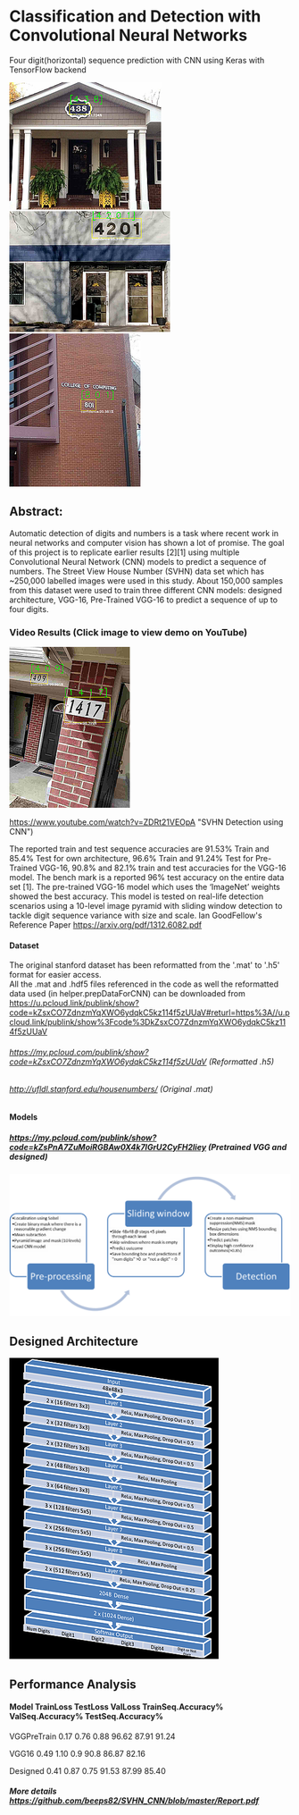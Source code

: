 # Classification and Detection with Convolutional Neural Networks
Four digit(horizontal) sequence prediction with CNN using Keras with TensorFlow backend

![House](figs/13.png) ![Office](figs/2.png) ![GAtechCC](figs/3.png)


## Abstract:
Automatic detection of digits and numbers is a task where recent work in neural networks and computer vision has shown a lot of promise. 
The goal of this project is to replicate earlier results [2][1] using multiple Convolutional Neural Network (CNN) 
models to predict a sequence of numbers. The Street View House Number (SVHN) data set which has ~250,000 labelled images were used 
in this study. About 150,000 samples from this dataset were used to train three different CNN models: designed architecture, VGG-16,
Pre-Trained VGG-16 to predict a sequence of up to four digits. 

### Video Results (Click image to view demo on YouTube)
[![SVHN CNN](figs/15copy.png)](https://www.youtube.com/watch?v=ZDRt21VEOpA "Street view house number(SVHN) Detection using CNN")

https://www.youtube.com/watch?v=ZDRt21VEOpA "SVHN Detection using CNN")

The reported train and test sequence accuracies are 91.53% Train and
85.4% Test for own architecture, 96.6% Train and 91.24% Test for Pre-Trained VGG-16, 90.8% and 82.1% train and test accuracies for 
the VGG-16 model. The bench mark is a reported 96% test accuracy on the entire data set [1]. The pre-trained VGG-16 model which uses 
the ‘ImageNet’ weights showed the best accuracy. This model is tested on real-life detection scenarios using a 10-level
image pyramid with sliding window detection to tackle digit sequence variance with size and scale. Ian GoodFellow's Reference Paper https://arxiv.org/pdf/1312.6082.pdf


#### Dataset 
The original stanford dataset has been reformatted from the '.mat' to '.h5' format for easier access.  
All the .mat and .hdf5 files referenced in the code as well the reformatted data used (in helper.prepDataForCNN) can be downloaded from 
https://u.pcloud.link/publink/show?code=kZsxCO7ZdnzmYqXWO6ydqkC5kz114f5zUUaV#returl=https%3A//u.pcloud.link/publink/show%3Fcode%3DkZsxCO7ZdnzmYqXWO6ydqkC5kz114f5zUUaV

###### https://my.pcloud.com/publink/show?code=kZsxCO7ZdnzmYqXWO6ydqkC5kz114f5zUUaV  (Reformatted .h5)
###### http://ufldl.stanford.edu/housenumbers/ (Original .mat)


#### Models
##### https://my.pcloud.com/publink/show?code=kZsPnA7ZuMoiRGBAw0X4k7lGrU2CyFH2liey (Pretrained VGG and designed)


![Approach](figs/Picture2.png)

## Designed Architecture
![Architecture](figs/Architecture.png)

## Performance Analysis

#### Model	      TrainLoss	TestLoss	ValLoss	TrainSeq.Accuracy%	ValSeq.Accuracy%	TestSeq.Accuracy%

VGGPreTrain	  0.17	    0.76	    0.88	  96.62	            87.91	            91.24

VGG16 	      0.49	    1.10	    0.9	    90.8	            86.87	            82.16

Designed	    0.41	    0.87	    0.75	  91.53	            87.99	            85.40


##### More details https://github.com/beeps82/SVHN_CNN/blob/master/Report.pdf
